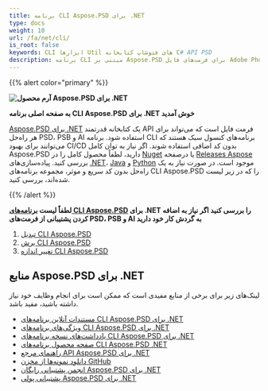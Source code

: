 ```yaml
---
title: برنامه CLI Aspose.PSD برای .NET
type: docs
weight: 10
url: /fa/net/cli/
is_root: false
keywords: CLI ابزارها Util های فتوشاپ کتابخانه C# API PSD
description: برنامه CLI مبتنی بر Aspose.PSD برای فرمت‌های فایل Adobe Photoshop و Adobe Illustrator برای اتوماسیون CI/CD. پشتیبانی از صدور PSD، PSB، AI به PDF، TIFF، JPEG، JPEG2000، PNG، GIF و BMP. نیازی به نصب Adobe Photoshop یا Adobe Illustrator ندارد و می‌تواند بدون نیاز به کد اجرا شود.
---
```


{{% alert color="primary" %}} 

**![آرم محصول Aspose.PSD برای .NET](home_1.png)**

**به صفحه اصلی برنامه CLI Aspose.PSD برای .NET خوش آمدید**

[Aspose.PSD برای .NET](psd/fa/net/) یک کتابخانه قدرتمند API فرمت فایل است که می‌تواند برای هر راه‌حل PSD، PSB و AI استفاده شود. برنامه CLI برنامه‌های کنسول سبک هستند که می‌توانند برای بهبود CI/CD بدون کد اضافی استفاده شوند. اگر نیاز به توان کامل Aspose.PSD دارید، لطفاً محصول کامل را در [Nuget](https://www.nuget.org/packages/Aspose.PSD) یا درصفحه [Releases Aspose](https://releases.aspose.com/psd/) بررسی کنید. پیاده‌سازی‌های [.NET](https://releases.aspose.com/psd/net/)، [Java](https://releases.aspose.com/psd/java/) و [Python](https://releases.aspose.com/psd/python-net/) موجود است. در صورت نیاز به یک راه‌حل بدون کد سریع و موثر، مجموعه برنامه‌های CLI Aspose.PSD را که در زیر لیست شده‌اند، بررسی کنید.

{{% /alert %}} 

**لطفاً لیست [برنامه‌های CLI Aspose.PSD](psd/fa/net/cli) برای .NET را بررسی کنید اگر نیاز به اضافه کردن پشتیبانی از فرمت‌های PSD، PSB و AI به گردش کار خود دارید**

1. [تبدیل CLI Aspose.PSD](psd/fa/net/cli/conversion)
2. [برش CLI Aspose.PSD](psd/fa/net/cli/crop)
3. [تغییر اندازه CLI Aspose.PSD](psd/fa/net/cli/resize)

## **منابع Aspose.PSD برای .NET**

لینک‌های زیر برای برخی از منابع مفیدی است که ممکن است برای انجام وظایف خود نیاز داشته باشید، مفید باشد.

- [مستندات آنلاین برنامه‌های CLI Aspose.PSD برای .NET](psd/fa/net/cli/)
- [ویژگی‌های برنامه‌های CLI Aspose.PSD برای .NET](psd/fa/net/cli/features/)
- [یادداشت‌های نسخه برنامه‌های CLI Aspose.PSD برای .NET](psd/fa/net/cli/release-notes/)
- [صفحه محصول برنامه‌های CLI Aspose.PSD .NET](https://products.aspose.com/psd/net)
- [راهنمای مرجع API Aspose.PSD برای .NET](https://reference.aspose.com/net/psd)
- [دانلود نمونه‌ها از مخزن GitHub](https://github.com/aspose-psd/CLI-Applications)
- [انجمن پشتیبانی رایگان Aspose.PSD برای .NET](https://forum.aspose.com/c/psd)
- [پشتیبانی پولی Aspose.PSD برای .NET](https://helpdesk.aspose.com/)
